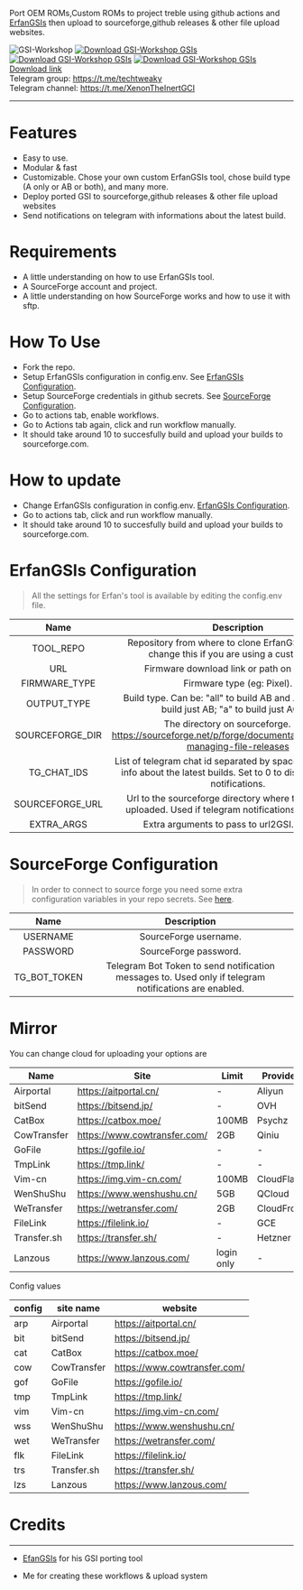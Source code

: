 Port OEM ROMs,Custom ROMs to project treble using github actions and [ErfanGSIs](https://github.com/erfanoabdi/ErfanGSIs) then upload to sourceforge,github releases & other file upload websites.

![GSI-Workshop](https://github.com/XenonTheInertG/GSI-Workshop/actions/workflows/Xenon-CI.yml/badge.svg)
[![Download GSI-Workshop GSIs](https://img.shields.io/sourceforge/dm/velosh-gsis.svg)](https://sourceforge.net/projects/gsi-workshop/files/latest/download)
[![Download GSI-Workshop GSIs](https://img.shields.io/sourceforge/dw/velosh-gsis.svg)](https://sourceforge.net/projects/gsi-workshop/files/latest/download)
[![Download GSI-Workshop GSIs](https://img.shields.io/sourceforge/dt/velosh-gsis.svg)](https://sourceforge.net/projects/gsi-workshop/files/latest/download)  
[Download link](https://sourceforge.net/projects/gsi-workshop/files/)  
Telegram group: https://t.me/techtweaky  
Telegram channel: https://t.me/XenonTheInertGCI

------------------------------------------------------------------------------------------------------------------------------------------------------------------------------------------------------------------------------------------------------------------------------------------------------------------------------------------------------
# Features
- Easy to use.
- Modular & fast
- Customizable. Chose your own custom ErfanGSIs tool, chose build type (A only or AB or both), and many more.
- Deploy ported GSI to sourceforge,github releases & other file upload websites
- Send notifications on telegram with informations about the latest build.

# Requirements
- A little understanding on how to use ErfanGSIs tool.
- A SourceForge account and project.
- A little understanding on how SourceForge works and how to use it with sftp.

# How To Use
- Fork the repo.
- Setup ErfanGSIs configuration in config.env. See [ErfanGSIs Configuration](#ErfanGSIs-Configuration).
- Setup SourceForge credentials in github secrets. See [SourceForge Configuration](#SourceForge-Configuration).
- Go to actions tab, enable workflows.
- Go to Actions tab again, click and run workflow manually.
- It should take around 10 to succesfully build and upload your builds to sourceforge.com.

# How to update
- Change ErfanGSIs configuration in config.env. [ErfanGSIs Configuration](#ErfanGSIs-Configuration).
- Go to actions tab, click and run workflow manually.
- It should take around 10 to succesfully build and upload your builds to sourceforge.com.

# ErfanGSIs Configuration
> All the settings for Erfan's tool is available by editing the config.env file.

**Name**|**Description**|**Required**
:-----:|:-----:|:-----:
  TOOL\_REPO| Repository from where to clone ErfanGSIs tool. Only change this if you are using a custom one.
  URL| Firmware download link or path on the repo.
  FIRMWARE\_TYPE| Firmware type (eg: Pixel).
  OUTPUT\_TYPE| Build type. Can be: "all" to build AB and AOnly; "ab" to build just AB; "a" to build just AOnly.
  SOURCEFORGE\_DIR| The directory on sourceforge. See: https://sourceforge.net/p/forge/documentation/SFTP/#for-managing-file-releases
  TG\_CHAT\_IDS| List of telegram chat id separated by space where to send info about the latest builds. Set to 0 to disable telegram notifications.
  SOURCEFORGE\_URL| Url to the sourceforge directory where the builds are uploaded. Used if telegram notifications are enabled.
  EXTRA\_ARGS| Extra arguments to pass to url2GSI.sh script.

# SourceForge Configuration

> In order to connect to source forge you need some extra configuration variables in your repo secrets. See [here](https://docs.github.com/en/actions/reference/encrypted-secrets).

**Name** | **Description**
:-----:|:-----:
USERNAME | SourceForge username.
PASSWORD | SourceForge password.
TG_BOT_TOKEN | Telegram Bot Token to send notification messages to. Used only if telegram notifications are enabled.

# Mirror
You can change cloud for uploading your options are

|  Name   | Site  | Limit | Provider |
|  ----  | ----  |  ----  |  ----  |
| Airportal | https://aitportal.cn/ | - | Aliyun |
| bitSend | https://bitsend.jp/ | - | OVH |
| CatBox | https://catbox.moe/ | 100MB | Psychz |
| CowTransfer | https://www.cowtransfer.com/ | 2GB | Qiniu |
| GoFile | https://gofile.io/ | - | - |
| TmpLink | https://tmp.link/ | - | - |
| Vim-cn | https://img.vim-cn.com/ | 100MB | CloudFlare |
| WenShuShu | https://www.wenshushu.cn/ | 5GB | QCloud |
| WeTransfer | https://wetransfer.com/ | 2GB | CloudFront |
| FileLink | https://filelink.io/ | - | GCE |
| Transfer.sh | https://transfer.sh/ | - | Hetzner |
| Lanzous | https://www.lanzous.com/ | login only | - |

Config values

| config | site name | website |
|  ----  | ----  |  ----  |
|  arp  |  Airportal  |  https://aitportal.cn/ |
|  bit  |  bitSend  |  https://bitsend.jp/ |
|  cat  |  CatBox  |  https://catbox.moe/
|  cow  |  CowTransfer  |  https://www.cowtransfer.com/ |
|  gof  |  GoFile  |  https://gofile.io/ |
|  tmp  |  TmpLink  |  https://tmp.link/ |
|  vim  |  Vim-cn  |  https://img.vim-cn.com/ |
|  wss  |  WenShuShu  |  https://www.wenshushu.cn/ |
|  wet  |  WeTransfer  |  https://wetransfer.com/ |
|  flk  |  FileLink  |  https://filelink.io/ |
|  trs  |  Transfer.sh  |  https://transfer.sh/ |
|  lzs  |  Lanzous  |  https://www.lanzous.com/ |

# Credits
--------
- [EfanGSIs](github.com/erfanoadbi) for his GSI porting tool

- Me for creating these workflows & upload system
